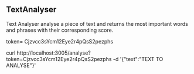 ## TextAnalyser

Text Analyser analyse a piece of text and returns the most important words and phrases with their corresponding score.

token= Cjzvcc3sYcm12Eye2r4pQsS2pezphs

curl http://localhost:3005/analyse?token=Cjzvcc3sYcm12Eye2r4pQsS2pezphs -d '{"text":"TEXT TO ANALYSE"}'
